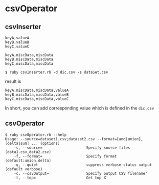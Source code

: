 # csvOperator

## csvInserter

```dic.csv
keyA,valueA
keyB,valueB
keyC,valueC
```

```dataSet.csv
keyA,miscData,miscData
keyB,miscData,miscData
keyC,miscData,miscData
```

```
$ ruby csvInserter.rb -d dic.csv -s dataSet.csv
```

result is
```
keyA,miscData,miscData,valueA
keyB,miscData,miscData,valueB
keyC,miscData,miscData,valueC
```

In short, you can add corresponding value which is defined in the ```dic.csv```

## csvOperator

```
$ ruby csvOperator.rb --help
Usage: --source=dataset1.csv;dataset2.csv --format=[and|union],[delta|sum] ... (options)
    -s, --source=                    Specify source files (data1.csv,data2.csv)
    -f, --format=                    Specify format (default:union,delta)
    -q, --quiet                      suppress verbose status output (default verbose)
    -c, --csvOutput=                 Specify output CSV filename'
    -t, --top=                       Get top X'
```